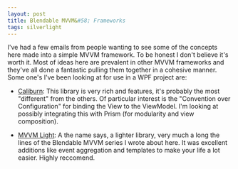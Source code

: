 ```yaml
---
layout: post
title: Blendable MVVM&#58; Frameworks
tags: silverlight
---
```


I've had a few emails from people wanting to see some of the concepts here made into a simple MVVM framework. To be honest I don't believe it's worth it. Most of ideas here are prevalent in other MVVM frameworks and they've all done a fantastic pulling them together in a cohesive manner.&nbsp; Some one's I've been looking at for use in a WPF project are:

* [Caliburn](http://www.codeplex.com/caliburn): This library is very rich and features, it's probably the most "different" from the others. Of particular interest is the "Convention over Configuration" for binding the View to the ViewModel. I'm looking at possibly integrating this with Prism (for modularity and view composition).</p>

* [MVVM Light](http://www.galasoft.ch/mvvm/getstarted/): A the name says, a lighter library, very much a long the lines of the Blendable MVVM series I wrote about here. It was excellent additions like event aggregation and templates to make your life a lot easier. Highly reccomend.
